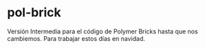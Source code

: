 pol-brick
=========

Versión Intermedia para el código de Polymer Bricks hasta que nos cambiemos. Para trabajar estos días en navidad.
